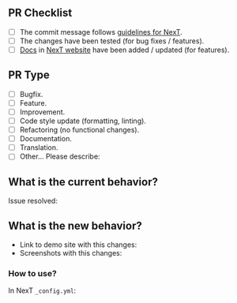 <!-- ATTENTION!
1. Please write pull request readme in English, thanks!

2. NexT includes 4 schemes: Muse and Mist have similar structure, but Pisces and Gemini are very different from them. It is possible that one scheme works fine after the changes, but another scheme is broken. Please make the tests in different schemes to make sure the changes are compatible with all schemes.

3. In addition, you need to confirm that the changes made by this PR are compatible with PJAX and Dark Mode.
-->

## PR Checklist <!-- 我确认我已经查看了 -->
<!-- Change [ ] to [x] to select (将 [ ] 换成 [x] 来选择) -->

- [ ] The commit message follows [guidelines for NexT](https://github.com/next-theme/hexo-theme-next/blob/master/.github/CONTRIBUTING.md).
- [ ] The changes have been tested (for bug fixes / features).
- [ ] [Docs](https://github.com/next-theme/theme-next-docs/tree/master/source/docs) in [NexT website](https://theme-next.js.org/docs/) have been added / updated (for features).
<!-- For adding Docs edit needed file here: https://github.com/next-theme/theme-next-docs/tree/master/source/docs and create PR with this changes here: https://github.com/next-theme/theme-next-docs/pulls -->

## PR Type
<!-- What kind of change does this PR introduce? -->

- [ ] Bugfix.
- [ ] Feature.
- [ ] Improvement.
- [ ] Code style update (formatting, linting).
- [ ] Refactoring (no functional changes).
- [ ] Documentation.
- [ ] Translation. <!-- We use Crowdin to manage translations https://crowdin.com/project/hexo-theme-next -->
- [ ] Other... Please describe:

## What is the current behavior?
<!-- Please describe the current behavior that you are modifying, or link to a relevant issue -->

Issue resolved:

## What is the new behavior?
<!-- Description about this pull, in several words -->

- Link to demo site with this changes:
- Screenshots with this changes:

### How to use?

In NexT `_config.yml`:
```yml

```
